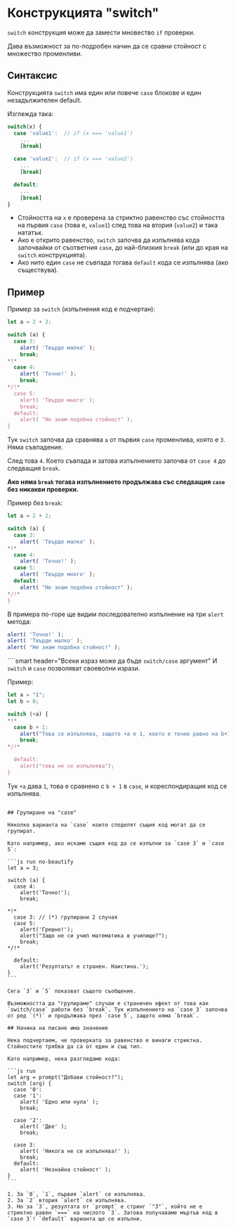 # Конструкцията "switch"

`switch` конструкция може да замести мновество `if` проверки.

Дава възможност за по-подробен начин да се сравни стойност с множество променливи.

## Синтаксис

Конструкцията `switch` има един или повече `case` блокове и един незадължителен default.

Изглежда така:

```js no-beautify
switch(x) {
  case 'value1':  // if (x === 'value1')
    ...
    [break]

  case 'value2':  // if (x === 'value2')
    ...
    [break]

  default:
    ...
    [break]
}
```

- Стойността на `x` е проверена за стриктно равенство със стойността на първия `case` (това е, `value1`) след това на втория (`value2`) и така нататък.
- Ако е открито равенство, `switch` започва да изпълнява кода започвайки от съответния `case`, до най-близкия `break` (или до края на `switch` конструкцията).
- Ако нито един `case` не съвпада тогава `default` кода се изпълнява (ако съществува).

## Пример

Пример за `switch` (изпълнения код е подчертан):

```js run
let a = 2 + 2;

switch (a) {
  case 3:
    alert( 'Твърде малко' );
    break;
*!*
  case 4:
    alert( 'Точно!' );
    break;
*/!*
  case 5:
    alert( 'Твърде много' );
    break;
  default:
    alert( "Не знам подобна стойност" );
}
```

Тук `switch` започва да сравнява `a` от първия `case` променлива, която е `3`. Няма съвпадение.

След това `4`. Което съвпада и затова изпълнението започва от `case 4` до следващия `break`.

**Ако няма `break` тогава изпълнението продължава със следващия `case` без никакви проверки.**

Пример без `break`:

```js run
let a = 2 + 2;

switch (a) {
  case 3:
    alert( 'Твърде малко' );
*!*
  case 4:
    alert( 'Точно!' );
  case 5:
    alert( 'Твърде много' );
  default:
    alert( "Не знам подобна стойност" );
*/!*
}
```

В примера по-горе ще видим последователно изпълнение на три `alert` метода:

```js
alert( 'Точно!' );
alert( 'Твърде малко' );
alert( "Не знам подобна стойност" );
```

````smart header="Всеки израз може да бъде `switch/case` аргумент"
И `switch` и `case` позволяват своеволни изрази.

Пример:

```js run
let a = "1";
let b = 0;

switch (+a) {
*!*
  case b + 1:
    alert("Това се изпълнява, защото +a е 1, което е точно равно на b+1");
    break;
*/!*

  default:
    alert("това не се изпълнява");
}
```
Тук `+a` дава `1`, това е сравнено с `b + 1` в `case`, и кореспондиращия код се изпълнява.
````

## Групиране на "case"

Няколко варианта на `case` които споделят същия код могат да се групират.

Като например, ако искаме същия код да се изпълни за `case 3` и `case 5`:

```js run no-beautify
let a = 3;

switch (a) {
  case 4:
    alert('Точно!');
    break;

*!*
  case 3: // (*) групирани 2 случая
  case 5:
    alert('Грешно!');
    alert("Защо не си учил математика в училище?");
    break;
*/!*

  default:
    alert('Резултатът е странен. Наистина.');
}
```

Сега `3` и `5` показват същото съобщение.

Възможността да "групираме" случаи е страничен ефект от това как `switch/case` работи без `break`. Тук изпълнението на `case 3` започва от ред `(*)` и продължава през `case 5`, защото няма `break`.

## Начина на писане има значение

Нека подчертаем, че проверката за равенство е винаги стриктна. Стойностите трябва да са от един и същ тип.

Като например, нека разгледаме кода:

```js run
let arg = prompt("Добави стойност?");
switch (arg) {
  case '0':
  case '1':
    alert( 'Едно или нула' );
    break;

  case '2':
    alert( 'Две' );
    break;

  case 3:
    alert( 'Никога не се изпълнява!' );
    break;
  default:
    alert( 'Незнайна стойност' );
}
```

1. За `0`, `1`, първия `alert` се изпълнява.
2. За `2` втория `alert` се изпълнява.
3. Но за `3`, резултата от `prompt` е стринг `"3"`, който не е стриктно равен `===` на числото `3`. Затова получаваме мъртъв код в `case 3`! `default` варианта ще се изпълни.
